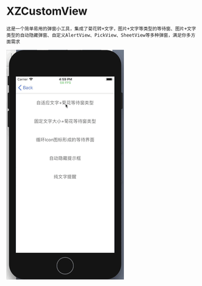 # XZCustomView
    这是一个简单易用的弹窗小工具，集成了菊花转+文字，图片+文字等类型的等待窗、图片+文字类型的自动隐藏弹窗、自定义AlertView、PickView、SheetView等多种弹窗，满足你多方面需求


![image](https://github.com/XZPersonalTest/XZCustomView/blob/master/XZResource/waiting01.gif)

